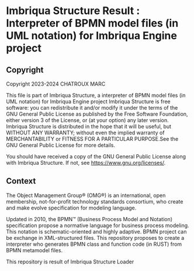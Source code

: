 # Imbriqua Structure Result : Interpreter of BPMN model files (in UML notation) for Imbriqua Engine project

## Copyright

Copyright 2023-2024 CHATROUX MARC

This file is part of Imbriqua Structure, a interpreter of BPMN model files (in UML notation) for Imbriqua Engine project
Imbriqua Structure is free software: you can redistribute it and/or modify it under the terms of the GNU General Public License as published by the Free Software Foundation, either version 3 of the License, or (at your option) any later version.
Imbriqua Structure is distributed in the hope that it will be useful, but WITHOUT ANY WARRANTY; without even the implied warranty of MERCHANTABILITY or FITNESS FOR A PARTICULAR PURPOSE.See the GNU General Public License for more details.

You should have received a copy of the GNU General Public License along with Imbriqua Structure. If not, see <https://www.gnu.org/licenses/>.


## Context

The Object Management Group® (OMG®) is an international, open membership, not-for-profit technology standards consortium, who create and make evolve specification for modeling language.

Updated in 2010, the BPMN™ (Business Process Model and Notation) specification propose a normative language for business process modeling. This notation is schematic-oriented and highly adaptive. BPMN project can be exchange in XML-structured files. This repository proposes to create a interpreter who generates BPMN class and function code (in RUST) from BPMN metamodel files.

This repository is result of Imbriqua Structure Loader